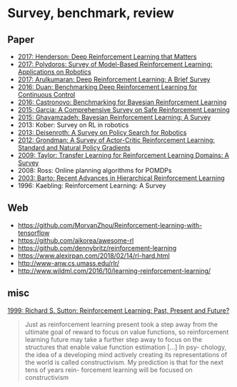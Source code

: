# Survey, benchmark, review

## Paper
* [2017: Henderson: Deep Reinforcement Learning that Matters](https://arxiv.org/abs/1709.06560)
* [2017: Polydoros: Survey of Model-Based Reinforcement Learning: Applications on Robotics](https://link.springer.com/article/10.1007/s10846-017-0468-y)
* [2017: Arulkumaran: Deep Reinforcement Learning: A Brief Survey](http://ieeexplore.ieee.org/document/8103164/)
* [2016: Duan: Benchmarking Deep Reinforcement Learning for Continuous Control](https://arxiv.org/abs/1604.06778)
* [2016: Castronovo: Benchmarking for Bayesian Reinforcement Learning](http://journals.plos.org/plosone/article?id=10.1371/journal.pone.0157088)
* [2015: Garcia: A Comprehensive Survey on Safe Reinforcement Learning](http://jmlr.org/papers/v16/garcia15a.html)
* [2015: Ghavamzadeh: Bayesian Reinforcement Learning: A Survey](https://arxiv.org/abs/1609.04436)
* 2013: Kober: Survey on RL in robotics
* [2013: Deisenroth: A Survey on Policy Search for Robotics](https://spiral.imperial.ac.uk/bitstream/10044/1/12051/7/fnt_corrected_2014-8-22.pdf)
* [2012: Grondman: A Survey of Actor-Critic Reinforcement Learning: Standard and Natural Policy Gradients](http://ieeexplore.ieee.org/abstract/document/6392457/)
* [2009: Taylor: Transfer Learning for Reinforcement Learning Domains: A Survey](http://www.jmlr.org/papers/v10/taylor09a.html)
* 2008: Ross: Online planning algorithms for POMDPs
* [2003: Barto: Recent Advances in Hierarchical Reinforcement Learning](https://link.springer.com/article/10.1023/A:1022140919877)
* 1996: Kaebling: Reinforcement Learning: A Survey

## Web
* https://github.com/MorvanZhou/Reinforcement-learning-with-tensorflow
* https://github.com/aikorea/awesome-rl
* https://github.com/dennybritz/reinforcement-learning
* https://www.alexirpan.com/2018/02/14/rl-hard.html
* http://www-anw.cs.umass.edu/rlr/
* http://www.wildml.com/2016/10/learning-reinforcement-learning/

## misc
[1999: Richard S. Sutton: Reinforcement Learning: Past, Present and Future?](https://link.springer.com/chapter/10.1007/3-540-48873-1_26)
> Just as reinforcement learning present took a step away from the ultimate goal of reward to
> focus on value functions, so reinforcement learning future may take a further step
> away to focus on the structures that enable value function estimation [...] In psy-
> chology, the idea of a developing mind actively creating its representations of the
> world is called constructivism. My prediction is that for the next tens of years rein-
> forcement learning will be focused on constructivism
